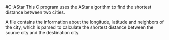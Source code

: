 #C-AStar
This C program uses the AStar algorithm to find the shortest distance between two cities.

A file contains the information about the longitude, latitude and neighbors of the city, which is parsed to calculate the shortest distance between the source city and the destination city.
